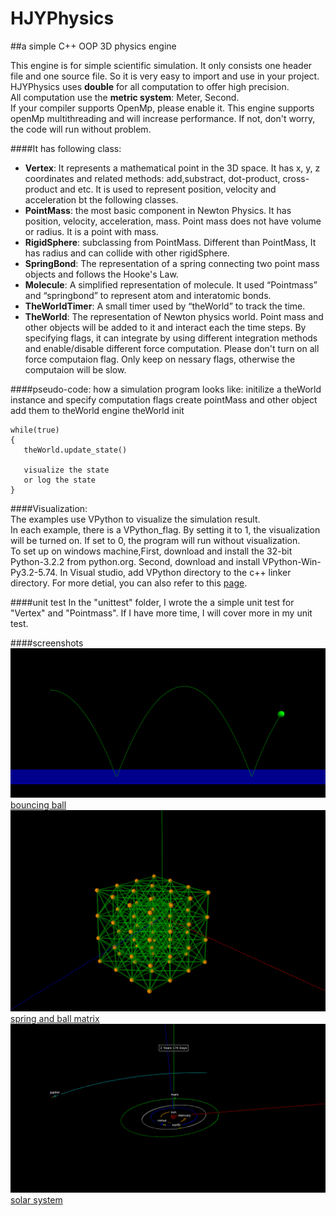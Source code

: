 HJYPhysics
==========

##a simple C++ OOP 3D physics engine


This engine is for simple scientific simulation. It only consists one header file and one source file. So it is very  easy to import and use in your project.  
HJYPhysics uses **double** for all computation to offer high precision.    
All computation use the **metric system**: Meter, Second.  
If your compiler supports OpenMp, please enable it. This engine supports openMp multithreading and will increase performance. If not, don't worry, the code will run without problem.



####It has following class:  

* **Vertex**:  It represents a mathematical point in the 3D space. It has x, y, z coordinates and related methods: add,substract, dot-product, cross-product and etc. It is used to represent position, velocity and acceleration bt the following classes.
*  **PointMass**: the most basic component in Newton Physics. It has position, velocity, acceleration, mass. Point mass does not have volume or radius. It is a point with mass. 
* **RigidSphere**: subclassing from PointMass. Different than PointMass, It has radius and can collide with other rigidSphere.
* **SpringBond**: The representation of a spring connecting two point mass objects and follows the Hooke's Law. 
*  **Molecule**: A simplified representation of molecule. It used “Pointmass” and “springbond” to represent atom and interatomic bonds. 
*  **TheWorldTimer**: A small timer used by “theWorld” to track the time.
*  **TheWorld**: The representation of Newton physics world. Point mass and other objects will be added to it and interact each the time steps. By specifying flags, it can integrate by using different integration methods and enable/disable different force computation. Please don't turn on all force computaion flag. Only keep on nessary flags, otherwise the computaion will be slow.

####pseudo-code: how a simulation program looks like:
	initilize a theWorld instance and specify computation flags
	create pointMass and other object
	add them to theWorld engine
	theWorld init
	
	while(true)
	{
	   theWorld.update_state()
	   
	   visualize the state 
	   or log the state
	}



####Visualization:  
The examples use VPython to visualize the simulation result.  
In each example, there is a VPython_flag. By setting it to 1, the visualization will be turned on. If set to 0, the program will run without visualization.  
To set up on windows machine,First, download and install the 32-bit Python-3.2.2 from python.org. Second, download and install VPython-Win-Py3.2-5.74. In Visual studio, add VPython directory to the c++ linker directory. 
For more detial, you can also refer to this [page](http://kona.ee.pitt.edu/1180wiki/doku.php?id=how_to_mix_c_and_python). 


####unit test
In the "unittest" folder, I wrote the a simple unit test for "Vertex" and "Pointmass". If I have more time, I will cover more in my unit test.

####screenshots
![screenshot1](./screenshot/Bouncing_ball_SS.png?raw=true) 
[bouncing ball](http://youtu.be/mDeFVCZtp5Y "bouncing ball")
![screenshot1](./screenshot/Matrix_system_SS.png?raw=true)
[spring and ball matrix](http://youtu.be/Qg-D4nlz-s8 "spring and ball matrix")
![screenshot1](./screenshot/Solar_system_SS.png?raw=true)
[solar system](http://youtu.be/HIRNhrII4ho "solar system")








 
